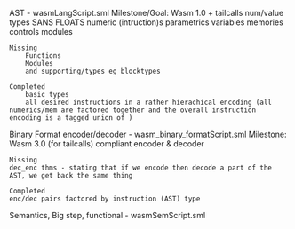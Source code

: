 AST - wasmLangScript.sml
    Milestone/Goal: Wasm 1.0 + tailcalls
                num/value types SANS FLOATS
                numeric (intruction)s
                parametrics
                variables
                memories
                controls
                modules

    Missing
        Functions
        Modules
        and supporting/types eg blocktypes

    Completed
        basic types
        all desired instructions in a rather hierachical encoding (all numerics/mem are factored together and the overall instruction encoding is a tagged union of )


Binary Format encoder/decoder - wasm_binary_formatScript.sml
    Milestone: Wasm 3.0 (for tailcalls) compliant encoder & decoder

    Missing
    dec_enc thms - stating that if we encode then decode a part of the AST, we get back the same thing

    Completed
    enc/dec pairs factored by instruction (AST) type

Semantics, Big step, functional - wasmSemScript.sml


